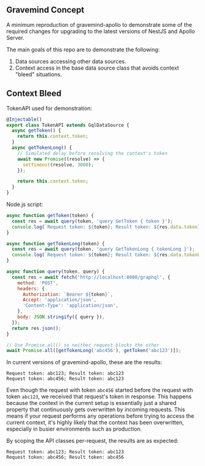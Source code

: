 ## Gravemind Concept

A minimum reproduction of gravemind-apollo to demonstrate some of the required changes for upgrading to the latest versions of NestJS and Apollo Server.

The main goals of this repo are to demonstrate the following:

1. Data sources accessing other data sources.
2. Context access in the base data source class that avoids context "bleed" situations.

## Context Bleed

TokenAPI used for demonstration:

```node.js
@Injectable()
export class TokenAPI extends GqlDataSource {
  async getToken() {
    return this.context.token;
  }
  async getTokenLong() {
    // Simulated delay before resolving the context's token
    await new Promise((resolve) => {
      setTimeout(resolve, 3000);
    });

    return this.context.token;
  }
}
```

Node.js script:

```node.js
async function getToken(token) {
  const res = await query(token, 'query GetToken { token }');
  console.log(`Request token: ${token}; Result token: ${res.data.token}`);
}

async function getTokenLong(token) {
  const res = await query(token, 'query GetTokenLong { tokenLong }');
  console.log(`Request token: ${token}; Result token: ${res.data.tokenLong}`);
}

async function query(token, query) {
  const res = await fetch('http://localhost:8080/graphql', {
    method: 'POST',
    headers: {
      Authorization: `Bearer ${token}`,
      Accept: 'application/json',
      'Content-Type': 'application/json',
    },
    body: JSON.stringify({ query }),
  });
  return res.json();
}

// Use Promise.all() so neither request blocks the other
await Promise.all([getTokenLong('abc456'), getToken('abc123')]);
```

In current versions of gravemind-apollo, these are the results:

```
Request token: abc123; Result token: abc123
Request token: abc456; Result token: abc123
```

Even though the request with token `abc456` started before the request with token `abc123`, we received that request's token in response.  This happens because the context in the current setup is essentially just a shared property that continuously gets overwritten by incoming requests.  This means if your request performs any operations before trying to access the current context, it's highly likely that the context has been overwritten, especially in busier environments such as production.

By scoping the API classes per-request, the results are as expected:

```
Request token: abc123; Result token: abc123
Request token: abc456; Result token: abc456
```



